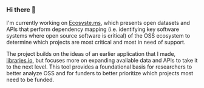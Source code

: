 ### Hi there 👋

I'm currently working on [Ecosyste.ms](https://github.com/ecosyste-ms), which presents open datasets and APIs that perform dependency mapping (i.e. identifying key software systems where open source software is critical) of the OSS ecosystem to determine which projects are most critical and most in need of support.

The project builds on the ideas of an earlier application that I made, [libraries.io](https://github.com/librariesio/libraries.io), but focuses more on expanding available data and APIs to take it to the next level. This tool provides a foundational basis for researchers to better analyze OSS and for funders to better prioritize which projects most need to be funded.
